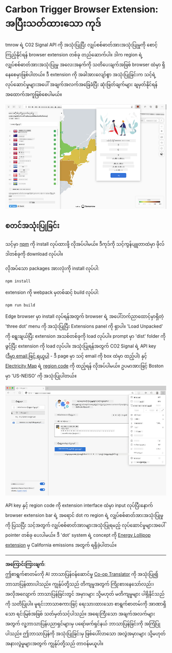 <!--
CO_OP_TRANSLATOR_METADATA:
{
  "original_hash": "fab4e6b4f0efcd587a9029d82991f597",
  "translation_date": "2025-08-27T22:13:52+00:00",
  "source_file": "5-browser-extension/solution/README.md",
  "language_code": "my"
}
-->
# Carbon Trigger Browser Extension: အပြီးသတ်ထားသော ကုဒ်

tmrow ရဲ့ C02 Signal API ကို အသုံးပြုပြီး လျှပ်စစ်ဓာတ်အားအသုံးပြုမှုကို စောင့်ကြည့်နိုင်ရန် browser extension တစ်ခု တည်ဆောက်ပါ။ ဒါက region ရဲ့ လျှပ်စစ်ဓာတ်အားအသုံးပြုမှု အလေးအနက်ကို သတိပေးချက်အဖြစ် browser ထဲမှာ ရှိနေစေမှာဖြစ်ပါတယ်။ ဒီ extension ကို အခါအားလျော်စွာ အသုံးပြုခြင်းက သင့်ရဲ့ လုပ်ဆောင်မှုများအပေါ် အချက်အလက်အခြေခံပြီး ဆုံးဖြတ်ချက်များ ချမှတ်နိုင်ရန် အထောက်အကူဖြစ်စေပါမယ်။

![extension screenshot](../../../../translated_images/extension-screenshot.0e7f5bfa110e92e3875e1bc9405edd45a3d2e02963e48900adb91926a62a5807.my.png)

## စတင်အသုံးပြုခြင်း

သင့်မှာ [npm](https://npmjs.com) ကို install လုပ်ထားဖို့ လိုအပ်ပါမယ်။ ဒီကုဒ်ကို သင့်ကွန်ပျူတာထဲမှာ ဖိုလ်ဒါတစ်ခုကို download လုပ်ပါ။

လိုအပ်သော packages အားလုံးကို install လုပ်ပါ:

```
npm install
```

extension ကို webpack မှတစ်ဆင့် build လုပ်ပါ:

```
npm run build
```

Edge browser မှာ install လုပ်ရန်အတွက် browser ရဲ့ အပေါ်ဘက်ညာထောင့်မှာရှိတဲ့ 'three dot' menu ကို အသုံးပြုပြီး Extensions panel ကို ရှာပါ။ 'Load Unpacked' ကို ရွေးချယ်ပြီး extension အသစ်တစ်ခုကို load လုပ်ပါ။ prompt မှာ 'dist' folder ကို ဖွင့်ပြီး extension ကို load လုပ်ပါ။ အသုံးပြုရန်အတွက် CO2 Signal ရဲ့ API key ([ဒီမှာ email ဖြင့် ရယူပါ](https://www.co2signal.com/) - ဒီ page မှာ သင့် email ကို box ထဲမှာ ထည့်ပါ) နှင့် [Electricity Map](https://www.electricitymap.org/map) ရဲ့ [region code](http://api.electricitymap.org/v3/zones) ကို ထည့်ရန် လိုအပ်ပါမယ်။ ဥပမာအားဖြင့် Boston မှာ 'US-NEISO' ကို အသုံးပြုပါတယ်။

![installing](../../../../translated_images/install-on-edge.78634f02842c48283726c531998679a6f03a45556b2ee99d8ff231fe41446324.my.png)

API key နှင့် region code ကို extension interface ထဲမှာ input လုပ်ပြီးနောက် browser extension bar ရဲ့ အရောင် dot က region ရဲ့ လျှပ်စစ်ဓာတ်အားအသုံးပြုမှုကို ပြသပြီး သင့်အတွက် လျှပ်စစ်ဓာတ်အားများအသုံးပြုရမည့် လုပ်ဆောင်မှုများအပေါ် pointer တစ်ခု ပေးပါမယ်။ ဒီ 'dot' system ရဲ့ concept ကို [Energy Lollipop extension](https://energylollipop.com/) မှ California emissions အတွက် ရရှိခဲ့ပါတယ်။

---

**အကြောင်းကြားချက်**:  
ဤစာရွက်စာတမ်းကို AI ဘာသာပြန်ဝန်ဆောင်မှု [Co-op Translator](https://github.com/Azure/co-op-translator) ကို အသုံးပြု၍ ဘာသာပြန်ထားပါသည်။ ကျွန်ုပ်တို့သည် တိကျမှုအတွက် ကြိုးစားနေသော်လည်း၊ အလိုအလျောက် ဘာသာပြန်ခြင်းတွင် အမှားများ သို့မဟုတ် မတိကျမှုများ ပါရှိနိုင်သည်ကို သတိပြုပါ။ မူရင်းဘာသာစကားဖြင့် ရေးသားထားသော စာရွက်စာတမ်းကို အာဏာရှိသော ရင်းမြစ်အဖြစ် သတ်မှတ်သင့်ပါသည်။ အရေးကြီးသော အချက်အလက်များအတွက် လူ့ဘာသာပြန်ပညာရှင်များမှ ပရော်ဖက်ရှင်နယ် ဘာသာပြန်ခြင်းကို အကြံပြုပါသည်။ ဤဘာသာပြန်ကို အသုံးပြုခြင်းမှ ဖြစ်ပေါ်လာသော အလွဲအမှားများ သို့မဟုတ် အနားလွဲမှုများအတွက် ကျွန်ုပ်တို့သည် တာဝန်မယူပါ။